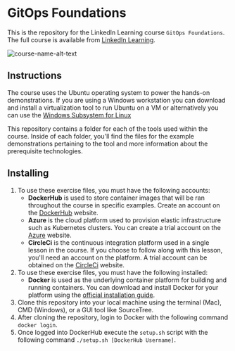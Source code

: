 # GitOps Foundations
This is the repository for the LinkedIn Learning course `GitOps Foundations`. The full course is available from [LinkedIn Learning][lil-course-url].

![course-name-alt-text][lil-thumbnail-url] 

## Instructions
The course uses the Ubuntu operating system to power the hands-on demonstrations.  If you are using a Windows workstation you can download and install a virtualization tool to run Ubuntu on a VM or alternatively you can use the [Windows Subsystem for Linux][wsl]

This repository contains a folder for each of the tools used within the course.  Inside of each folder, you'll find the files for the example demonstrations pertaining to the tool and more information about the prerequisite technologies.

## Installing
1. To use these exercise files, you must have the following accounts:
	- **DockerHub** is used to store container images that will be ran throughout the course in specific examples.  Create an account on the [DockerHub][docker-hub] website.
	- **Azure** is the cloud platform used to provision elastic infrastructure such as Kubernetes clusters.  You can create a trial account on the [Azure][azure-site] website.
	- **CircleCi** is the continuous integration platform used in a single lesson in the course.  If you choose to follow along with this lesson, you'll need an account on the platform.  A trial account can be obtained on the [CircleCi][circle] website.
2. To use these exercise files, you must have the following installed:
	- **Docker** is used as the underlying container platform for building and running containers.  You can download and install Docker for your platform using the [official installation guide][docker-install].
4. Clone this repository into your local machine using the terminal (Mac), CMD (Windows), or a GUI tool like SourceTree.
5. After cloning the repository, login to Docker with the following command `docker login`.
6. Once logged into DockerHub execute the `setup.sh` script with the following command `./setup.sh [DockerHub Username]`.


[0]: # (Replace these placeholder URLs with actual course URLs)

[lil-course-url]: https://www.linkedin.com/learning/
[lil-thumbnail-url]: http://
[docker-hub]: https://hub.docker.com/
[azure-site]: https://azure.microsoft.com/en-us/
[circle]: https://circleci.com/
[docker-install]: https://docs.docker.com/engine/install/
[wsl]: https://docs.microsoft.com/en-us/windows/wsl/about

